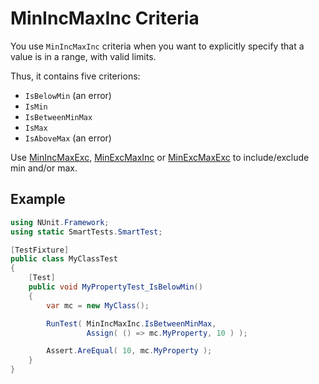 # MinIncMaxInc Criteria

You use `MinIncMaxInc` criteria when you want to explicitly specify that a value is in a range, with valid limits.

Thus, it contains five criterions:

* `IsBelowMin` (an error)
* `IsMin`
* `IsBetweenMinMax`
* `IsMax`
* `IsAboveMax` (an error)

Use [MinIncMaxExc](minincmaxexc.md), [MinExcMaxInc](minexmaxinc.md) or [MinExcMaxExc](minexmaxexc.md) to include/exclude min and/or max.

## Example

```C#
using NUnit.Framework;
using static SmartTests.SmartTest;

[TestFixture]
public class MyClassTest
{
    [Test]
    public void MyPropertyTest_IsBelowMin()
    {
        var mc = new MyClass();

        RunTest( MinIncMaxInc.IsBetweenMinMax,
                 Assign( () => mc.MyProperty, 10 ) );

        Assert.AreEqual( 10, mc.MyProperty );
    }
}
```
